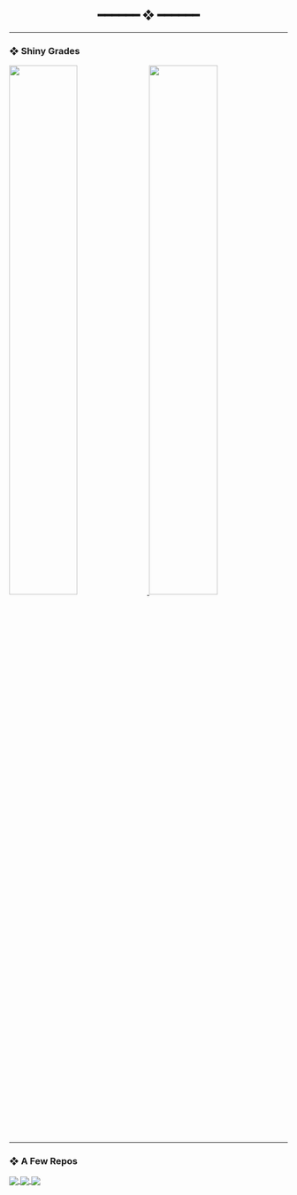 <h2 align="center"> ━━━━━━  ❖  ━━━━━━ </h2>

---

### ❖ Shiny Grades

<a href="https://github.com/ZenithDS/ZenithDS">
  <img src="https://github-readme-stats.vercel.app/api?username=zenithds&hide=prs&show_icons=true&hide_border=true&line_height=30.5&title_color=F8BD96&text_color=F5E0DC&icon_color=96CDFB&bg_color=1E1E2E" width="49.5%"/>
</a>
<a href="https://github.com/ZenithDS/ZenithDS">
  <img src="https://github-readme-stats.vercel.app/api/top-langs/?username=zenithds&hide_border=true&layout=compact&title_color=F8BD96&text_color=F5E0DC&icon_color=96CDFB&bg_color=1E1E2E&hide=javascript,lua" width="49.5%"/>
</a>

---

### ❖ A Few Repos

<a href="https://github.com/ZenithDS/TheSeptaTimes">
  <img align="center" src="https://github-readme-stats.vercel.app/api/pin/?username=zenithds&repo=TheSeptaTimes&title_color=F8BD96&text_color=F5E0DC&icon_color=96CDFB&bg_color=1E1E2E" />
</a>
<a href="https://github.com/ZenithDS/dotconfig">
  <img align="center" src="https://github-readme-stats.vercel.app/api/pin/?username=zenithds&repo=dotconfig&title_color=F8BD96&text_color=F5E0DC&icon_color=96CDFB&bg_color=1E1E2E" />
</a>  
<a href="https://github.com/ZenithDS/lovesay">
  <img align="center" src="https://github-readme-stats.vercel.app/api/pin/?username=zenithds&repo=lovesay&title_color=F8BD96&text_color=F5E0DC&icon_color=96CDFB&bg_color=1E1E2E" />
</a>  

<!---->
<!-- <div align="center"> -->
<!---->
<!-- <img src="https://github-readme-stats.vercel.app/api?username=zenithds&hide=prs&show_icons=true&hide_border=true&title_color=F8BD96&text_color=F5E0DC&icon_color=96CDFB&bg_color=1E1E2E"/> -->
<!---->
<!-- </div> -->
<!---->
<!-- --- -->
<!---->
<!-- ### ❖ Language Stats For Nerds -->
<!---->
<!-- <div align="center"> -->
<!---->
<!-- <img src="https://github-readme-stats.vercel.app/api/top-langs/?username=zenithds&layout=compact&hide_border=true&title_color=F8BD96&text_color=F5E0DC&icon_color=96CDFB&bg_color=1E1E2E&hide=javascript,lua"/> -->
<!---->
<!-- </div> -->
